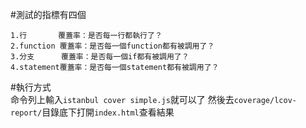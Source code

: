 #測試的指標有四個  
```
1.行       覆蓋率：是否每一行都執行了？
2.function 覆蓋率：是否每一個function都有被調用了？
3.分支      覆蓋率：是否每一個if都有被調用了？
4.statement覆蓋率：是否每一個statement都有被調用了？
```

#執行方式  
命令列上輸入`istanbul cover simple.js`就可以了
然後去`coverage/lcov-report/`目錄底下打開`index.html`查看結果
